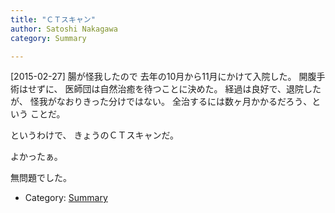 ```yaml
---
title: "ＣＴスキャン"
author: Satoshi Nakagawa
category: Summary

---
```


[2015-02-27]  腸が怪我したので
去年の10月から11月にかけて入院した。
開腹手術はせずに、
医師団は自然治癒を待つことに決めた。
経過は良好で、退院したが、
怪我がなおりきった分けではない。
全治するには数ヶ月かかるだろう、という
ことだ。

 というわけで、
きょうのＣＴスキャンだ。
<!--more-->

 よかったぁ。

 無問題でした。

- Category: [Summary](categories.html#Summary)

